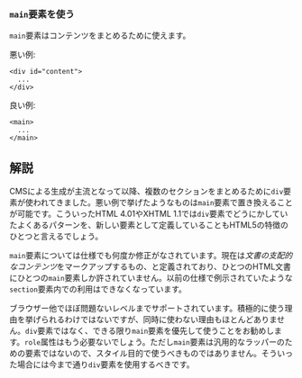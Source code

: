 ### `main`要素を使う

`main`要素はコンテンツをまとめるために使えます。

悪い例:

    <div id="content">
      ...
    </div>

良い例:

    <main>
      ...
    </main>


## 解説

CMSによる生成が主流となって以降、複数のセクションをまとめるために`div`要素が使われてきました。悪い例で挙げたようなものは`main`要素で置き換えることが可能です。こういったHTML 4.01やXHTML 1.1では`div`要素でどうにかしていたよくあるパターンを、新しい要素として定義していることもHTML5の特徴のひとつと言えるでしょう。

`main`要素については仕様でも何度か修正がなされています。現在は*文書の支配的なコンテンツ*をマークアップするもの、と定義されており、ひとつのHTML文書にひとつの`main`要素しか許されていません。以前の仕様で例示されていたような`section`要素内での利用はできなくなっています。

ブラウザー他でほぼ問題ないレベルまでサポートされています。積極的に使う理由を挙げられるわけではないですが、同時に使わない理由もほとんどありません。`div`要素ではなく、できる限り`main`要素を優先して使うことをお勧めします。`role`属性はもう必要ないでしょう。ただし`main`要素は汎用的なラッパーのための要素ではないので、スタイル目的で使うべきものではありません。そういった場合には今まで通り`div`要素を使用するべきです。
